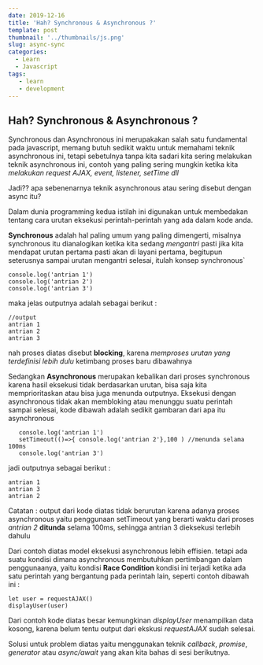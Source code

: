 ```yaml
---
date: 2019-12-16
title: 'Hah? Synchronous & Asynchronous ?'
template: post
thumbnail: '../thumbnails/js.png'
slug: async-sync
categories:
  - Learn
  - Javascript
tags:
   - learn
   - development
---
```


## Hah? Synchronous & Asynchronous ?
Synchronous dan Asynchronous ini merupakakan salah satu fundamental pada javascript, memang butuh sedikit waktu untuk memahami teknik asynchronous ini, tetapi sebetulnya tanpa kita sadari kita sering melakukan teknik asynchronous ini, contoh yang paling sering mungkin ketika kita *melakukan request AJAX, event, listener, setTime dll*

Jadi?? apa sebenenarnya teknik asynchronous atau sering disebut dengan async itu?

Dalam dunia programming kedua istilah ini digunakan untuk membedakan tentang cara urutan eksekusi perintah-perintah yang ada dalam kode anda.

**Synchronous** adalah hal paling umum yang paling dimengerti, misalnya synchronous itu dianalogikan ketika kita sedang *mengantri* pasti jika kita mendapat urutan pertama pasti akan di layani pertama, begitupun seterusnya sampai urutan mengantri selesai, itulah konsep synchronous`

    console.log('antrian 1')
    console.log('antrian 2')
    console.log('antrian 3')
maka jelas outputnya adalah sebagai berikut : 

    //output
    antrian 1
    antrian 2
    antrian 3
nah proses diatas disebut **blocking**, karena *memproses urutan yang terdefinisi lebih dulu* ketimbang proses baru dibawahnya

Sedangkan **Asynchronous** merupakan kebalikan dari proses synchronous
karena hasil eksekusi tidak berdasarkan urutan, bisa saja kita memprioritaskan atau bisa juga menunda outputnya. Eksekusi dengan asynchronous tidak akan membloking atau menunggu suatu perintah sampai selesai, kode dibawah adalah sedikit gambaran dari apa itu asynchronous

       console.log('antrian 1')
       setTimeout(()=>{ console.log('antrian 2'},100 ) //menunda selama 100ms
       console.log('antrian 3')
jadi outputnya sebagai berikut :

    antrian 1
    antrian 3
    antrian 2
Catatan : 
output dari kode diatas tidak berurutan karena adanya proses asynchronous yaitu penggunaan setTimeout yang berarti waktu dari proses *antrian 2* **ditunda** selama 100ms, sehingga antrian 3 dieksekusi terlebih dahulu

Dari contoh diatas model eksekusi asynchronous lebih effisien.
tetapi ada suatu kondisi dimana asynchronous membutuhkan pertimbangan dalam penggunaanya, yaitu kondisi **Race Condition** kondisi ini terjadi ketika ada satu perintah yang bergantung pada perintah lain, seperti contoh dibawah ini :

    let user = requestAJAX()
    displayUser(user)

Dari contoh kode diatas besar kemungkinan _displayUser_ menampilkan data kosong, karena belum tentu output dari ekskusi _requestAJAX_ sudah selesai.

Solusi untuk problem diatas yaitu menggunakan teknik *callback*, *promise*, *generator* atau *async/await* yang akan kita bahas di sesi berikutnya.



    




